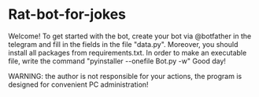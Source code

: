 # Rat-bot-for-jokes
Welcome! To get started with the bot, create your bot via @botfather in the telegram and fill in the fields in the file "data.py".
Moreover, you should install all packages from requirements.txt.
In order to make an executable file, write the command "pyinstaller --onefile Bot.py -w"
Good day!

WARNING: the author is not responsible for your actions, the program is designed for convenient PC administration!
